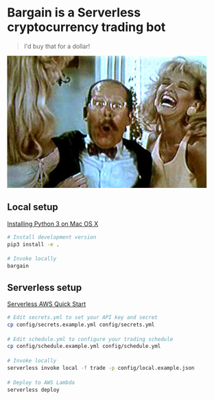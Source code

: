 Bargain is a Serverless cryptocurrency trading bot
==================================================

> I'd buy that for a dollar!

![I'd buy that for a dollar!](cover.jpg)


Local setup
-----------

[Installing Python 3 on Mac OS X](http://python-guide-pt-br.readthedocs.io/en/latest/starting/install3/osx/ )

```bash
# Install development version
pip3 install -e .

# Invoke locally
bargain
```


Serverless setup
----------------

[Serverless AWS Quick Start](https://serverless.com/framework/docs/providers/aws/guide/quick-start/)

```bash
# Edit secrets.yml to set your API key and secret
cp config/secrets.example.yml config/secrets.yml

# Edit schedule.yml to configure your trading schedule
cp config/schedule.example.yml config/schedule.yml

# Invoke locally
serverless invoke local -f trade -p config/local.example.json

# Deploy to AWS Lambda
serverless deploy
```
